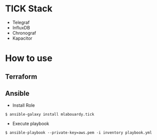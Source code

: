 # TICK Stack

* Telegraf
* InfluxDB
* Chronograf
* Kapacitor


# How to use

## Terraform

## Ansible

* Install Role

```
$ ansible-galaxy install mlabouardy.tick
```

* Execute playbook

```
$ ansible-playbook --private-key=aws.pem -i inventory playbook.yml
```
